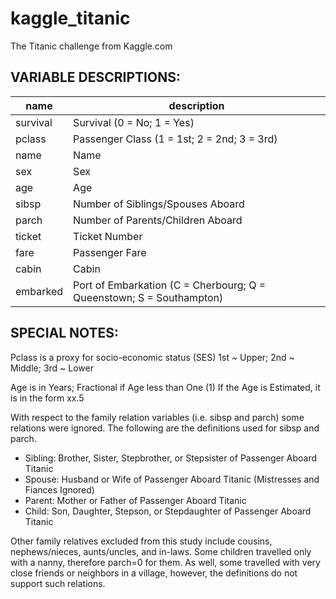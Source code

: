 # kaggle_titanic
The Titanic challenge from Kaggle.com

## VARIABLE DESCRIPTIONS:

| name | description|
|---|---|
|survival| Survival (0 = No; 1 = Yes)|
|pclass  |        Passenger Class (1 = 1st; 2 = 2nd; 3 = 3rd)|
|name  |          Name|
|sex   |          Sex|
|age   |          Age|
|sibsp  |         Number of Siblings/Spouses Aboard|
|parch |          Number of Parents/Children Aboard|
|ticket |         Ticket Number|
|fare  |          Passenger Fare|
|cabin  |         Cabin|
|embarked|        Port of Embarkation (C = Cherbourg; Q = Queenstown; S = Southampton)|

## SPECIAL NOTES:
Pclass is a proxy for socio-economic status (SES)
 1st ~ Upper; 2nd ~ Middle; 3rd ~ Lower

Age is in Years; Fractional if Age less than One (1)
 If the Age is Estimated, it is in the form xx.5

With respect to the family relation variables (i.e. sibsp and parch)
some relations were ignored.  The following are the definitions used
for sibsp and parch.

* Sibling:  Brother, Sister, Stepbrother, or Stepsister of Passenger Aboard Titanic
* Spouse:   Husband or Wife of Passenger Aboard Titanic (Mistresses and Fiances Ignored)
* Parent:   Mother or Father of Passenger Aboard Titanic
* Child:    Son, Daughter, Stepson, or Stepdaughter of Passenger Aboard Titanic

Other family relatives excluded from this study include cousins,
nephews/nieces, aunts/uncles, and in-laws.  Some children travelled
only with a nanny, therefore parch=0 for them.  As well, some
travelled with very close friends or neighbors in a village, however,
the definitions do not support such relations.
